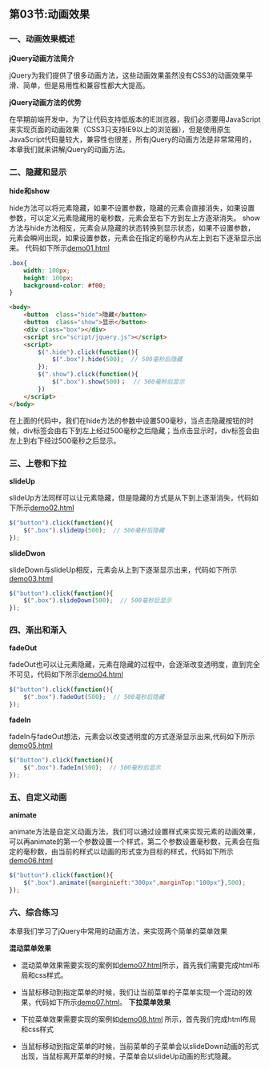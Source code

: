 ## 第03节:动画效果

### 一、动画效果概述

**jQuery动画方法简介**

jQuery为我们提供了很多动画方法，这些动画效果虽然没有CSS3的动画效果平滑、简单，但是易用性和兼容性都大大提高。

**jQuery动画方法的优势**

在早期前端开发中，为了让代码支持低版本的IE浏览器，我们必须要用JavaScript来实现页面的动画效果（CSS3只支持IE9以上的浏览器），但是使用原生JavaScript代码量较大，兼容性也很差，所有jQuery的动画方法是非常常用的，本章我们就来讲解jQuery的动画方法。



### 二、隐藏和显示

**hide和show**

hide方法可以将元素隐藏，如果不设置参数，隐藏的元素会直接消失，如果设置参数，可以定义元素隐藏用的毫秒数，元素会至右下方到左上方逐渐消失。
show方法与hide方法相反，元素会从隐藏的状态转换到显示状态，如果不设置参数，元素会瞬间出现，如果设置参数，元素会在指定的毫秒内从左上到右下逐渐显示出来。
代码如下所示[demo01.html](https://github.com/xiaozhoulee/xiaozhou-examples/blob/master/03-jQuery/%E7%AC%AC03%E8%8A%82%EF%BC%9A%E5%8A%A8%E7%94%BB%E6%95%88%E6%9E%9C/demo01.html)

``` css
.box{
    width: 100px;
    height: 100px;
    background-color: #f00;
}
```
``` html
<body>
	<button  class="hide">隐藏</button>
	<button  class="show">显示</button>
	<div class="box"></div>
	<script src="script/jquery.js"></script>
	<script>
		$(".hide").click(function(){
			$(".box").hide(500);  // 500毫秒后隐藏
		});
		$(".show").click(function(){
			$(".box").show(500)；  // 500毫秒后显示
		})
	</script>
</body>
```

在上面的代码中，我们在hide方法的参数中设置500毫秒，当点击隐藏按钮的时候，div标签会由右下到左上经过500毫秒之后隐藏；当点击显示时，div标签会由左上到右下经过500毫秒之后显示。


### 三、上卷和下拉

**slideUp**

slideUp方法同样可以让元素隐藏，但是隐藏的方式是从下到上逐渐消失，代码如下所示[demo02.html](https://github.com/xiaozhoulee/xiaozhou-examples/blob/master/03-jQuery/%E7%AC%AC03%E8%8A%82%EF%BC%9A%E5%8A%A8%E7%94%BB%E6%95%88%E6%9E%9C/demo02.html)

``` js
$("button").click(function(){
    $(".box").slideUp(500);  // 500毫秒后隐藏
});
```

**slideDwon**

slideDown与slideUp相反，元素会从上到下逐渐显示出来，代码如下所示[demo03.html](https://github.com/xiaozhoulee/xiaozhou-examples/blob/master/03-jQuery/%E7%AC%AC03%E8%8A%82%EF%BC%9A%E5%8A%A8%E7%94%BB%E6%95%88%E6%9E%9C/demo03.html)

``` js
$("button").click(function(){
    $(".box").slideDown(500);  // 500毫秒后显示
});
```

### 四、渐出和渐入

**fadeOut**

fadeOut也可以让元素隐藏，元素在隐藏的过程中，会逐渐改变透明度，直到完全不可见，代码如下所示[demo04.html](https://github.com/xiaozhoulee/xiaozhou-examples/blob/master/03-jQuery/%E7%AC%AC03%E8%8A%82%EF%BC%9A%E5%8A%A8%E7%94%BB%E6%95%88%E6%9E%9C/demo04.html)

``` js
$("button").click(function(){
    $(".box").fadeOut(500);  // 500毫秒后隐藏
});
```

**fadeIn**

fadeIn与fadeOut想法，元素会以改变透明度的方式逐渐显示出来,代码如下所示[demo05.html](https://github.com/xiaozhoulee/xiaozhou-examples/blob/master/03-jQuery/%E7%AC%AC03%E8%8A%82%EF%BC%9A%E5%8A%A8%E7%94%BB%E6%95%88%E6%9E%9C/demo05.html)

``` js
$("button").click(function(){
    $(".box").fadeIn(500);  // 500毫秒后显示
});
```

### 五、自定义动画

**animate**

animate方法是自定义动画方法，我们可以通过设置样式来实现元素的动画效果，可以再animate的第一个参数设置一个样式，第二个参数设置毫秒数，元素会在指定的毫秒数，由当前的样式以动画的形式变为目标的样式，代码如下所示[demo06.html](https://github.com/xiaozhoulee/xiaozhou-examples/blob/master/03-jQuery/%E7%AC%AC03%E8%8A%82%EF%BC%9A%E5%8A%A8%E7%94%BB%E6%95%88%E6%9E%9C/demo06.html)

``` js
$("button").click(function(){
    $(".box").animate({marginLeft:"300px",marginTop:"100px"},500);  
});
```

### 六、综合练习

本章我们学习了jQuery中常用的动画方法，来实现两个简单的菜单效果

**混动菜单效果**

* 混动菜单效果需要实现的案例如[demo07.html](https://github.com/xiaozhoulee/xiaozhou-examples/blob/master/03-jQuery/%E7%AC%AC03%E8%8A%82%EF%BC%9A%E5%8A%A8%E7%94%BB%E6%95%88%E6%9E%9C/demo07.html)所示，首先我们需要完成html布局和css样式。
* 当鼠标移动到指定菜单的时候，我们让当前菜单的子菜单实现一个混动的效果，代码如下所示[demo07.html](https://github.com/xiaozhoulee/xiaozhou-examples/blob/master/03-jQuery/%E7%AC%AC03%E8%8A%82%EF%BC%9A%E5%8A%A8%E7%94%BB%E6%95%88%E6%9E%9C/demo07.html)。
**下拉菜单效果**

* 下拉菜单效果需要实现的案例如[demo08.html](https://github.com/xiaozhoulee/xiaozhou-examples/blob/master/03-jQuery/%E7%AC%AC03%E8%8A%82%EF%BC%9A%E5%8A%A8%E7%94%BB%E6%95%88%E6%9E%9C/demo08.html)
所示，首先我们完成html布局和css样式
* 当鼠标移动到指定菜单的时候，当前菜单的子菜单会以slideDown动画的形式出现，当鼠标离开菜单的时候，子菜单会以slideUp动画的形式隐藏。

